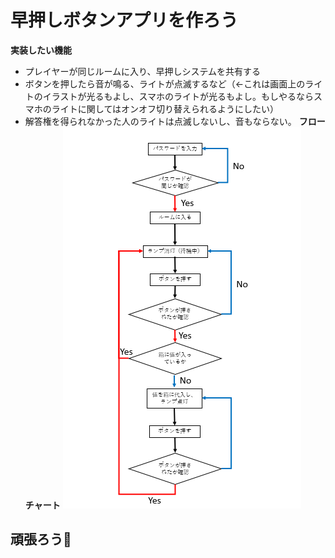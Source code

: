 # 早押しボタンアプリを作ろう
**実装したい機能**
- プレイヤーが同じルームに入り、早押しシステムを共有する
- ボタンを押したら音が鳴る、ライトが点滅するなど（←これは画面上のライトのイラストが光るもよし、スマホのライトが光るもよし。もしやるならスマホのライトに関してはオンオフ切り替えられるようにしたい）
- 解答権を得られなかった人のライトは点滅しないし、音もならない。
**フローチャート**
![](./flowchart.png) 
## 頑張ろう💛